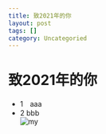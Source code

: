 ```yaml
---
title: 致2021年的你
layout: post
tags: []
category: Uncategoried
---
```

# 致2021年的你
* 1　aaa
* 2  bbb   
![my](http://pic.yupoo.com/buyizhiyou/0081b6d9/1d13e4cd.jpeg "my")
